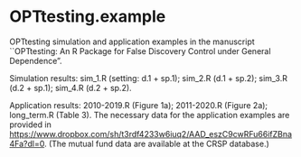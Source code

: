 # OPTtesting.example
OPTtesting simulation and application examples in the manuscript ``OPTtesting: An R Package for False Discovery Control under General Dependence”.


Simulation results: sim_1.R (setting: d.1 + sp.1);
                    sim_2.R (d.1 + sp.2);
                    sim_3.R (d.2 + sp.1);
                    sim_4.R (d.2 + sp.2).
                    
Application results: 2010-2019.R (Figure 1a);
                     2011-2020.R (Figure 2a);  
                     long_term.R (Table 3).
                     The necessary data for the application examples are provided in https://www.dropbox.com/sh/t3rdf4233w6iuq2/AAD_eszC9cwRFu66ifZBna4Fa?dl=0. (The mutual fund data are available at the CRSP database.)
  
  
